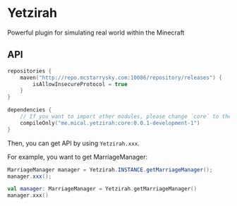 # Yetzirah
Powerful plugin for simulating real world within the Minecraft

## API

```kotlin
repositories {
    maven("http://repo.mcstarrysky.com:10086/repository/releases") {
        isAllowInsecureProtocol = true
    }
}

dependencies {
    // If you want to import other modules, please change `core` to the module you want.
    compileOnly("me.mical.yetzirah:core:0.0.1-development-1")
}
```

Then, you can get API by using `Yetzirah.xxx`.

For example, you want to get MarriageManager:

```java
MarriageManager manager = Yetzirah.INSTANCE.getMarriageManager();
manager.xxx();
```

```kotlin
val manager: MarriageManager = Yetzirah.getMarriageManager()
manager.xxx()
```